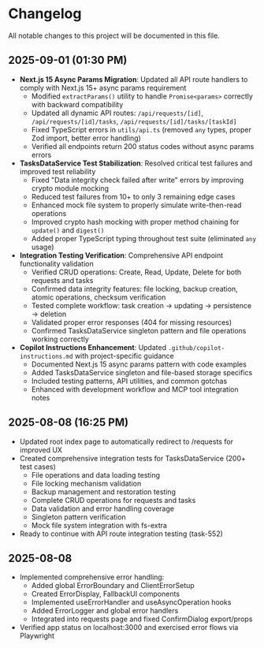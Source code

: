 # Changelog

All notable changes to this project will be documented in this file.

## 2025-09-01 (01:30 PM)
- **Next.js 15 Async Params Migration**: Updated all API route handlers to comply with Next.js 15+ async params requirement
  - Modified `extractParams()` utility to handle `Promise<params>` correctly with backward compatibility
  - Updated all dynamic API routes: `/api/requests/[id]`, `/api/requests/[id]/tasks`, `/api/requests/[id]/tasks/[taskId]`
  - Fixed TypeScript errors in `utils/api.ts` (removed `any` types, proper Zod import, better error handling)
  - Verified all endpoints return 200 status codes without async params errors
- **TasksDataService Test Stabilization**: Resolved critical test failures and improved test reliability
  - Fixed "Data integrity check failed after write" errors by improving crypto module mocking
  - Reduced test failures from 10+ to only 3 remaining edge cases
  - Enhanced mock file system to properly simulate write-then-read operations
  - Improved crypto hash mocking with proper method chaining for `update()` and `digest()`
  - Added proper TypeScript typing throughout test suite (eliminated `any` usage)
- **Integration Testing Verification**: Comprehensive API endpoint functionality validation
  - Verified CRUD operations: Create, Read, Update, Delete for both requests and tasks
  - Confirmed data integrity features: file locking, backup creation, atomic operations, checksum verification
  - Tested complete workflow: task creation → updating → persistence → deletion
  - Validated proper error responses (404 for missing resources)
  - Confirmed TasksDataService singleton pattern and file operations working correctly
- **Copilot Instructions Enhancement**: Updated `.github/copilot-instructions.md` with project-specific guidance
  - Documented Next.js 15 async params pattern with code examples
  - Added TasksDataService singleton and file-based storage specifics
  - Included testing patterns, API utilities, and common gotchas
  - Enhanced with development workflow and MCP tool integration notes

## 2025-08-08 (16:25 PM)
- Updated root index page to automatically redirect to /requests for improved UX
- Created comprehensive integration tests for TasksDataService (200+ test cases)
  - File operations and data loading testing
  - File locking mechanism validation  
  - Backup management and restoration testing
  - Complete CRUD operations for requests and tasks
  - Data validation and error handling coverage
  - Singleton pattern verification
  - Mock file system integration with fs-extra
- Ready to continue with API route integration testing (task-552)

## 2025-08-08
- Implemented comprehensive error handling:
  - Added global ErrorBoundary and ClientErrorSetup
  - Created ErrorDisplay, FallbackUI components
  - Implemented useErrorHandler and useAsyncOperation hooks
  - Added ErrorLogger and global error handlers
  - Integrated into requests page and fixed ConfirmDialog export/props
- Verified app status on localhost:3000 and exercised error flows via Playwright

